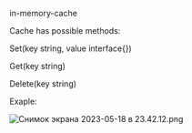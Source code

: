 in-memory-cache

Сache has possible methods:

Set(key string, value interface{})

Get(key string)

Delete(key string)

Exaple:

![Снимок экрана 2023-05-18 в 23.42.12.png](..%2F..%2F..%2F..%2Fvar%2Ffolders%2Ft5%2Ftgqj_c056zsf_ljhr99j1ctc0000gn%2FT%2FTemporaryItems%2FNSIRD_screencaptureui_5idNgl%2F%D0%A1%D0%BD%D0%B8%D0%BC%D0%BE%D0%BA%20%D1%8D%D0%BA%D1%80%D0%B0%D0%BD%D0%B0%202023-05-18%20%D0%B2%2023.42.12.png)